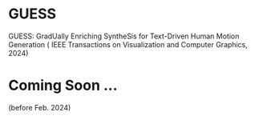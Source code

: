# GUESS
GUESS: GradUally Enriching SyntheSis for Text-Driven Human Motion Generation ( IEEE Transactions on Visualization and Computer Graphics, 2024)

# Coming Soon ...
(before Feb. 2024)
